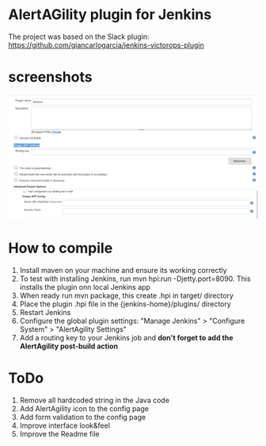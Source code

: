 # AlertAGility plugin for Jenkins

The project was based on the Slack plugin: https://github.com/giancarlogarcia/jenkins-victorops-plugin


# screenshots

![screengrab1](images/3.png?raw=true "screengrab1")
![screengrab1](images/4.png?raw=true "screengrab1")

# How to compile

1. Install maven on your machine and ensure its working correctly
2. To test with installing Jenkins, run  mvn hpi:run -Djetty.port=8090. This installs the plugin onn local Jenkins app
3. When ready run mvn package, this create .hpi in target/ directory
4. Place the plugin .hpi file in the {jenkins-home}/plugins/ directory
5. Restart Jenkins
6. Configure the global plugin settings: "Manage Jenkins" > "Configure System" > "AlertAgility Settings"
6. Add a routing key to your Jenkins job and **don't forget to add the AlertAgility post-build action**



# ToDo
1. Remove all hardcoded string in the Java code
2. Add AlertAgility icon to the config page
3. Add form validation to the config page
4. Improve interface look&feel
5. Improve the Readme file
     
